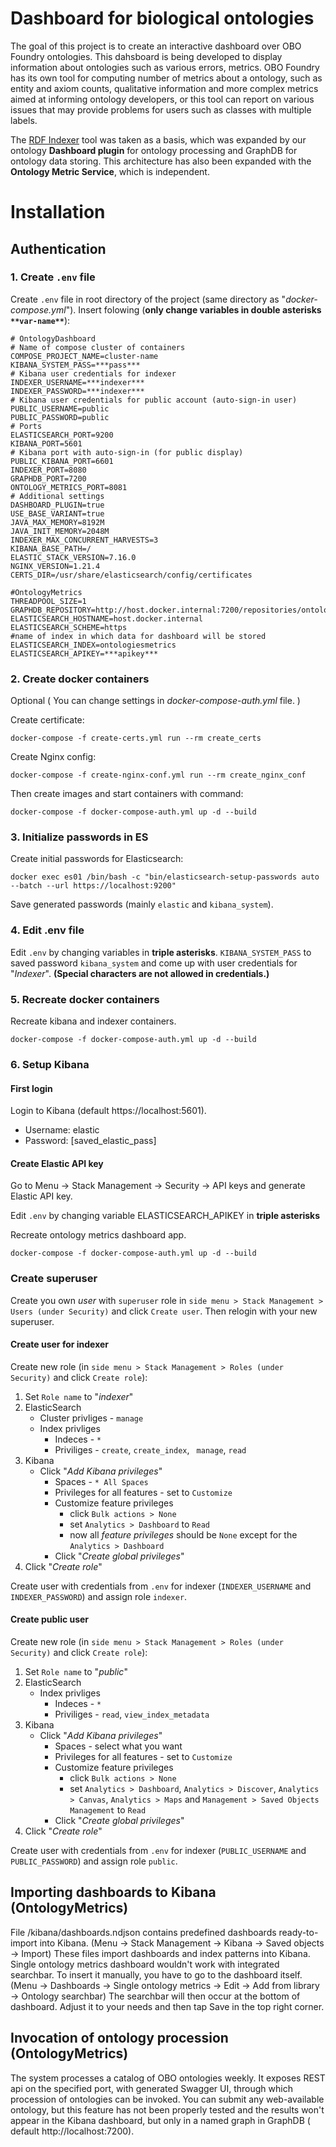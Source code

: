 # Dashboard for biological ontologies

The goal of this project is to create an interactive dashboard over OBO Foundry ontologies. This dahsboard is being developed to display information about ontologies such as various errors, metrics.
OBO Foundry has its own tool for computing number of metrics about a ontology, such as entity and axiom counts, qualitative information and more complex metrics aimed at informing ontology developers, or this tool can report on various issues that may provide problems for users such as classes with multiple labels.

The [RDF Indexer](https://github.com/datagov-cz/dashboard-indexer) tool was taken as a basis, which was expanded by our ontology **Dashboard plugin** for ontology processing and GraphDB for ontology data storing. This architecture has also been expanded with the **Ontology Metric Service**, which is independent.

# Installation

## Authentication

### 1. Create `.env` file

Create `.env` file in root directory of the project (same directory as "*docker-compose.yml*"). Insert folowing (**only
change variables in double asterisks `**var-name**`**):

    # OntologyDashboard
    # Name of compose cluster of containers
    COMPOSE_PROJECT_NAME=cluster-name
    KIBANA_SYSTEM_PASS=***pass***
    # Kibana user credentials for indexer
    INDEXER_USERNAME=***indexer***
    INDEXER_PASSWORD=***indexer***
    # Kibana user credentials for public account (auto-sign-in user)
    PUBLIC_USERNAME=public
    PUBLIC_PASSWORD=public
    # Ports 
    ELASTICSEARCH_PORT=9200
    KIBANA_PORT=5601
    # Kibana port with auto-sign-in (for public display)
    PUBLIC_KIBANA_PORT=6601
    INDEXER_PORT=8080
    GRAPHDB_PORT=7200
    ONTOLOGY_METRICS_PORT=8081
    # Additional settings
    DASHBOARD_PLUGIN=true
    USE_BASE_VARIANT=true
    JAVA_MAX_MEMORY=8192M
    JAVA_INIT_MEMORY=2048M
    INDEXER_MAX_CONCURRENT_HARVESTS=3
    KIBANA_BASE_PATH=/
    ELASTIC_STACK_VERSION=7.16.0
    NGINX_VERSION=1.21.4
    CERTS_DIR=/usr/share/elasticsearch/config/certificates

    #OntologyMetrics
    THREADPOOL_SIZE=1
    GRAPHDB_REPOSITORY=http://host.docker.internal:7200/repositories/ontologiesmetrics
    ELASTICSEARCH_HOSTNAME=host.docker.internal
    ELASTICSEARCH_SCHEME=https
    #name of index in which data for dashboard will be stored
    ELASTICSEARCH_INDEX=ontologiesmetrics
    ELASTICSEARCH_APIKEY=***apikey***

### 2. Create docker containers

Optional ( You can change settings in *docker-compose-auth.yml* file. )

Create certificate:

    docker-compose -f create-certs.yml run --rm create_certs

Create Nginx config:

	docker-compose -f create-nginx-conf.yml run --rm create_nginx_conf

Then create images and start containers with command:

	docker-compose -f docker-compose-auth.yml up -d --build

### 3. Initialize passwords in ES

Create initial passwords for Elasticsearch:

	docker exec es01 /bin/bash -c "bin/elasticsearch-setup-passwords auto --batch --url https://localhost:9200"

Save generated passwords (mainly `elastic` and `kibana_system`).

### 4. Edit .env file

Edit `.env` by changing variables in **triple asterisks**. `KIBANA_SYSTEM_PASS` to saved password `kibana_system` and
come up with user credentials for "*Indexer*". **(Special characters are not allowed in credentials.)**

### 5. Recreate docker containers

Recreate kibana and indexer containers.

	docker-compose -f docker-compose-auth.yml up -d --build

### 6. Setup Kibana

#### First login

Login to Kibana (default https://localhost:5601).

- Username: elastic
- Password: [saved_elastic_pass]

#### Create Elastic API key 

Go to Menu -> Stack Management -> Security -> API keys and generate Elastic API key. 

Edit `.env` by changing variable ELASTICSEARCH_APIKEY in **triple asterisks**

Recreate ontology metrics dashboard app.

	docker-compose -f docker-compose-auth.yml up -d --build


### Create superuser

Create you own *user* with `superuser` role in `side menu > Stack Management > Users (under Security)` and
click `Create user`. Then relogin with your new superuser.

#### Create user for indexer

Create new role (in `side menu > Stack Management > Roles (under Security)` and click `Create role`):

1. Set `Role name` to "*indexer*"
2. ElasticSearch
    - Cluster privliges - `manage`
    - Index privliges
        - Indeces - `*`
        - Priviliges - `create`, `create_index`, ` manage`, `read`
3. Kibana
    - Click "*Add Kibana privileges*"
        - Spaces - `* All Spaces`
        - Privileges for all features - set to `Customize`
        - Customize feature privileges
            - click `Bulk actions > None`
            - set `Analytics > Dashboard` to `Read`
            - now all *feature privileges* should be `None` except for the `Analytics > Dashboard`
        - Click "*Create global privileges*"
4. Click "*Create role*"

Create user with credentials from `.env` for indexer (`INDEXER_USERNAME` and `INDEXER_PASSWORD`) and assign
role `indexer`.

#### Create public user

Create new role (in `side menu > Stack Management > Roles (under Security)` and click `Create role`):

1. Set `Role name` to "*public*"
2. ElasticSearch
    - Index privliges
        - Indeces - `*`
        - Priviliges - `read`, `view_index_metadata`
3. Kibana
    - Click "*Add Kibana privileges*"
        - Spaces - select what you want
        - Privileges for all features - set to `Customize`
        - Customize feature privileges
            - click `Bulk actions > None`
            - set `Analytics > Dashboard`, `Analytics > Discover`, `Analytics > Canvas`, `Analytics > Maps`
              and `Management > Saved Objects Management` to `Read`
        - Click "*Create global privileges*"
4. Click "*Create role*"

Create user with credentials from `.env` for indexer (`PUBLIC_USERNAME` and `PUBLIC_PASSWORD`) and assign role `public`.

## Importing dashboards to Kibana (OntologyMetrics)
File /kibana/dashboards.ndjson contains predefined dashboards ready-to-import into Kibana.
(Menu -> Stack Management -> Kibana -> Saved objects -> Import)
These files import dashboards and index patterns into Kibana. Single ontology metrics dashboard wouldn't work with integrated searchbar.
To insert it manually, you have to go to the dashboard itself.
(Menu -> Dashboards -> Single ontology metrics -> Edit -> Add from library -> Ontology searchbar)
The searchbar will then occur at the bottom of dashboard. Adjust it to your needs and then tap Save in the top right corner.

## Invocation of ontology procession (OntologyMetrics)
The system processes a catalog of OBO ontologies weekly. It exposes REST api on the specified port, with generated Swagger UI, through which procession of ontologies can be invoked.
You can submit any web-available ontology,
but this feature has not been properly tested and the results won't
appear in the Kibana dashboard, but only in a named graph in GraphDB ( default http://localhost:7200).
